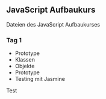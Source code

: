 ## JavaScript Aufbaukurs

Dateien des JavaScript Aufbaukurses

### Tag 1

- Prototype
- Klassen
- Objekte
- Prototype
- Testing mit Jasmine

Test